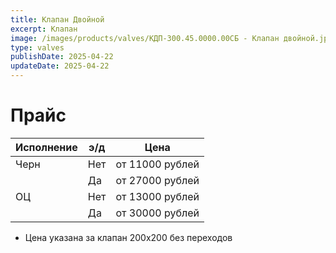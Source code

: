 ```yaml
---
title: Клапан Двойной
excerpt: Клапан
image: /images/products/valves/КДП-300.45.0000.00СБ - Клапан двойной.jpg
type: valves
publishDate: 2025-04-22
updateDate: 2025-04-22
---
```


# Прайс

| Исполнение | э/д | Цена            |
| ---------- | --- | --------------- |
| Черн       | Нет | от 11000 рублей |
|            | Да  | от 27000 рублей |
| ОЦ         | Нет | от 13000 рублей |
|            | Да  | от 30000 рублей |

- Цена указана за клапан 200х200 без переходов
